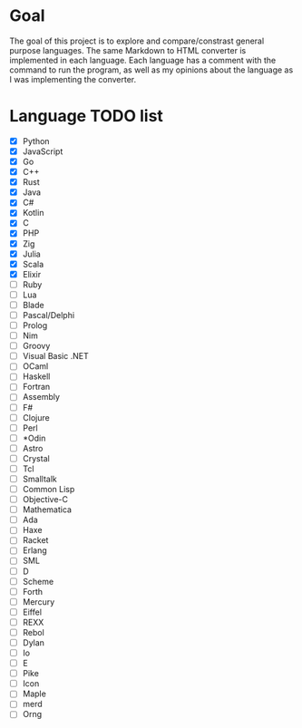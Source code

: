 # Goal
The goal of this project is to explore and compare/constrast general purpose languages. The same Markdown to HTML converter is implemented in each language. Each language has a comment with the command to run the program, as well as my opinions about the language as I was implementing the converter.

# Language TODO list
- [x] Python                
- [x] JavaScript            
- [x] Go                    
- [x] C++                   
- [x] Rust                  
- [x] Java                  
- [x] C#                    
- [x] Kotlin                
- [x] C                     
- [x] PHP                   
- [x] Zig                   
- [x] Julia                 
- [x] Scala                 
- [x] Elixir                
- [ ] Ruby                  
- [ ] Lua                   
- [ ] Blade                 
- [ ] Pascal/Delphi         
- [ ] Prolog                
- [ ] Nim                   
- [ ] Groovy                
- [ ] Visual Basic .NET     
- [ ] OCaml                 
- [ ] Haskell               
- [ ] Fortran               
- [ ] Assembly
- [ ] F#                    
- [ ] Clojure               
- [ ] Perl                  
- [ ] *Odin                  
- [ ] Astro
- [ ] Crystal               
- [ ] Tcl                   
- [ ] Smalltalk             
- [ ] Common Lisp           
- [ ] Objective-C           
- [ ] Mathematica           
- [ ] Ada                   
- [ ] Haxe                  
- [ ] Racket                
- [ ] Erlang                
- [ ] SML               
- [ ] D                     
- [ ] Scheme          
- [ ] Forth
- [ ] Mercury
- [ ] Eiffel
- [ ] REXX
- [ ] Rebol
- [ ] Dylan
- [ ] Io
- [ ] E
- [ ] Pike
- [ ] Icon
- [ ] Maple
- [ ] merd
- [ ] Orng